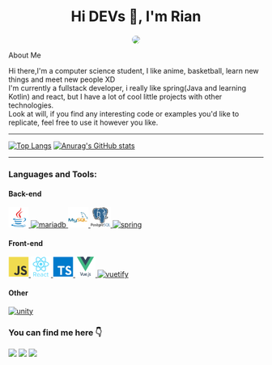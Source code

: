 
<!--
**RianC4rl0s/RianC4rl0s** is a ✨ _special_ ✨ repository because its `README.md` (this file) appears on your GitHub profile.

Here are some ideas to get you started:

- 🔭 I’m currently working on ...
- 🌱 I’m currently learning ...
- 👯 I’m looking to collaborate on ...
- 🤔 I’m looking for help with ...
- 💬 Ask me about ...
- 📫 How to reach me: ...
- 😄 Pronouns: ...
- ⚡ Fun fact: ...
[![Anurag's GitHub stats](https://github-readme-stats.vercel.app/api?username=RianC4rl0s&theme=radical&hide=prs,issue&include_all_commits=true&show_icons=true&count_private=true?count_private=true)](https://github.com/RianC4rl0s)

-->

<h1 align="center">Hi DEVs 👋, I'm Rian</h1>

<div align="center" style="border-radius:50px;">
  <a href="https://github.com/RianC4rl0s">
    <img align="center" loading="lazy" height="180em" src="https://avatars.githubusercontent.com/u/60578848" style="border-radius:100px">
  </a>
</div>

<p align="left">
</p>
<h3align="left">About Me</h3>
<p>Hi there,I'm a computer science student, I like anime, basketball, learn new things and meet new people XD <br/>
I'm currently a fullstack developer, i really like spring(Java and learning Kotlin) and react, but I have a lot of cool little projects with other technologies. <br/>
Look at will, if you find any interesting code or examples you'd like to replicate, feel free to use it however you like.
</p>
<hr/>

[![Top Langs](https://github-readme-stats.vercel.app/api/top-langs/?username=RianC4rl0s&layout=compact&theme=radical&hide=c%2B%2B)](https://github.com/RianC4rl0s)
[![Anurag's GitHub stats](https://github-readme-stats.vercel.app/api?username=RianC4rl0s&theme=radical&hide=prs,issue&show_icons=true&count_private=true?count_private=true&card_width=400px)](https://github.com/RianC4rl0s)

<hr/>

<h3 align="left">Languages and Tools:</h3>
<h4 align="left">Back-end</h4>
<p align="left">
  <a href="https://www.java.com" target="_blank" rel="noreferrer"> <img src="https://raw.githubusercontent.com/devicons/devicon/master/icons/java/java-original.svg" alt="java" width="40" height="40"/> </a> <a href="https://mariadb.org/" target="_blank" rel="noreferrer"> <img src="https://www.vectorlogo.zone/logos/mariadb/mariadb-icon.svg" alt="mariadb" width="40" height="40"/> </a> <a href="https://www.mysql.com/" target="_blank" rel="noreferrer"> <img src="https://raw.githubusercontent.com/devicons/devicon/master/icons/mysql/mysql-original-wordmark.svg" alt="mysql" width="40" height="40"/> </a> <a href="https://www.postgresql.org" target="_blank" rel="noreferrer"> <img src="https://raw.githubusercontent.com/devicons/devicon/master/icons/postgresql/postgresql-original-wordmark.svg" alt="postgresql" width="40" height="40"/> </a>
  <a href="https://spring.io/" target="_blank" rel="noreferrer"> <img src="https://www.vectorlogo.zone/logos/springio/springio-icon.svg" alt="spring" width="40" height="40"/> </a>
</p>
<h4 align="left">Front-end</h4>
<p align="center">  
  
  <a href="https://developer.mozilla.org/en-US/docs/Web/JavaScript" target="_blank" rel="noreferrer"> <img src="https://raw.githubusercontent.com/devicons/devicon/master/icons/javascript/javascript-original.svg" alt="javascript" width="40" height="40"/> </a> <a href="https://reactjs.org/" target="_blank" rel="noreferrer"> <img src="https://raw.githubusercontent.com/devicons/devicon/master/icons/react/react-original-wordmark.svg" alt="react" width="40" height="40"/> </a>  <a href="https://www.typescriptlang.org/" target="_blank" rel="noreferrer"> <img src="https://raw.githubusercontent.com/devicons/devicon/master/icons/typescript/typescript-original.svg" alt="typescript" width="40" height="40"/> </a>  <a href="https://vuejs.org/" target="_blank" rel="noreferrer"> <img src="https://raw.githubusercontent.com/devicons/devicon/master/icons/vuejs/vuejs-original-wordmark.svg" alt="vuejs" width="40" height="40"/> </a> <a href="https://vuetifyjs.com/en/" target="_blank" rel="noreferrer"> <img src="https://bestofjs.org/logos/vuetify.svg" alt="vuetify" width="40" height="40"/> </a> </p>
<h4 align="left">Other</h4>
<p align="left">
  <a href="https://unity.com/" target="_blank" rel="noreferrer"> <img src="https://www.vectorlogo.zone/logos/unity3d/unity3d-icon.svg" alt="unity" width="40" height="40"/> </a>
</p>
<h3>You can find me here 👇</h3>
<div>
 <!-- 
<a href="https://www.youtube.com/seu-canal-youtube-aqui" target="_blank"><img loading="lazy" src="https://img.shields.io/badge/YouTube-FF0000?style=for-the-badge&logo=youtube&logoColor=white" target="_blank"></a>
--> 
<a href="https://instagram.com/rian_carl0ss/" target="_blank"><img loading="lazy" src="https://img.shields.io/badge/-Instagram-%23E4405F?style=for-the-badge&logo=instagram&logoColor=white" target="_blank"></a>
<!--<a href="https://www.twitch.tv/seu-usuário-aqui" target="_blank"><img loading="lazy" src="https://img.shields.io/badge/Twitch-9146FF?style=for-the-badge&logo=twitch&logoColor=white" target="_blank"></a>-->
<a href = "mailto:riancarlos.sl@gmail.com"><img loading="lazy" src="https://img.shields.io/badge/Gmail-D14836?style=for-the-badge&logo=gmail&logoColor=white" target="_blank"></a>
<a href="https://www.linkedin.com/in/rian-carlos-silva-lima-981184240/" target="_blank"><img loading="lazy" src="https://img.shields.io/badge/-LinkedIn-%230077B5?style=for-the-badge&logo=linkedin&logoColor=white" target="_blank"></a>   
</div>
